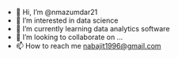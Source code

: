 - 👋 Hi, I’m @nmazumdar21
- 👀 I’m interested in data science
- 🌱 I’m currently learning data analytics software
- 💞️ I’m looking to collaborate on ...
- 📫 How to reach me nabajit1996@gmail.com

<!---
nmazumdar21/nmazumdar21 is a ✨ special ✨ repository because its `README.md` (this file) appears on your GitHub profile.
You can click the Preview link to take a look at your changes.
--->
